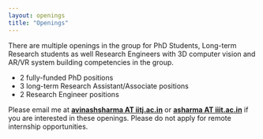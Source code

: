 ```yaml
---
layout: openings
title: "Openings"
---
```


There are multiple openings in the group for PhD Students, Long-term Research students as well Research Engineers with 3D computer vision and AR/VR system building competencies in the group.

- 2 fully-funded PhD positions
- 3 long-term Research Assistant/Associate positions
- 2 Research Engineer positions

Please email me at <b>[avinashsharma AT iitj.ac.in](mailto:avinashsharma@iitj.ac.in)</b> or <b>[asharma AT iiit.ac.in](mailto:asharma@iiit.ac.in)</b> if you are interested in these openings. Please do not apply for remote internship opportunities.